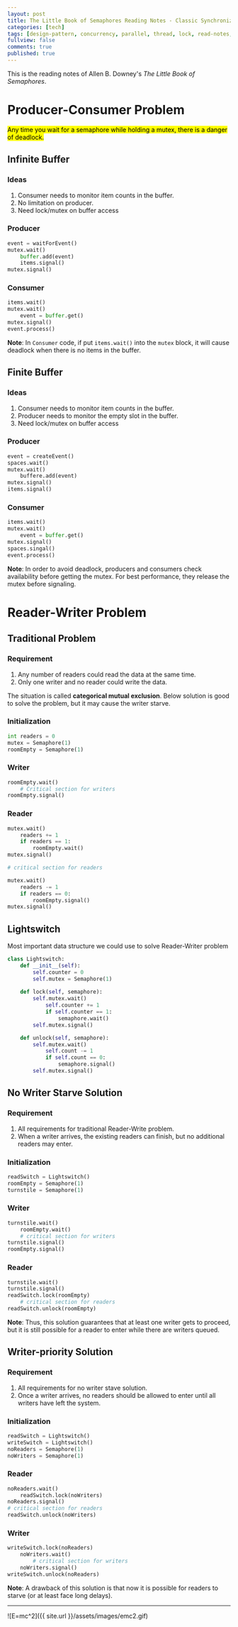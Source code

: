```yaml
---
layout: post
title: The Little Book of Semaphores Reading Notes - Classic Synchronization Problems
categories: [tech]
tags: [design-pattern, concurrency, parallel, thread, lock, read-notes, semaphore]
fullview: false
comments: true
published: true
---
```


This is the reading notes of Allen B. Downey's *The Little Book of Semaphores*.

# Producer-Consumer Problem

<mark>Any time you wait for a semaphore while holding a mutex, there is a danger of deadlock.</mark>

## Infinite Buffer

### Ideas
1. Consumer needs to monitor item counts in the buffer. 
2. No limitation on producer.
3. Need lock/mutex on buffer access

### Producer
```Python
event = waitForEvent()
mutex.wait()
    buffer.add(event)
    items.signal()
mutex.signal()
```

### Consumer
```Python
items.wait()
mutex.wait()
    event = buffer.get()
mutex.signal()
event.process()
```

**Note**: In `Consumer` code, if put `items.wait()` into the `mutex` block, it will cause deadlock when there is no items in the buffer.

## Finite Buffer

### Ideas
1. Consumer needs to monitor item counts in the buffer. 
2. Producer needs to monitor the empty slot in the buffer.
3. Need lock/mutex on buffer access

### Producer
```Python
event = createEvent()
spaces.wait()
mutex.wait()
    buffere.add(event)
mutex.signal()
items.signal()
```

### Consumer
```Python
items.wait()
mutex.wait()
    event = buffer.get()
mutex.signal()
spaces.singal()
event.process()
```

**Note**: In order to avoid deadlock, producers and consumers check availability before getting the mutex. For best performance, they release the mutex before signaling.


# Reader-Writer Problem

## Traditional Problem

### Requirement
1. Any number of readers could read the data at the same time.
2. Only one writer and no reader could write the data.

The situation is called **categorical mutual exclusion**.
Below solution is good to solve the problem, but it may cause the writer starve.

### Initialization
```Python
int readers = 0
mutex = Semaphore(1)
roomEmpty = Semaphore(1)
```

### Writer
```Python
roomEmpty.wait()
    # Critical section for writers
roomEmpty.signal()
```

### Reader
```Python
mutex.wait()
    readers += 1
    if readers == 1:
        roomEmpty.wait()
mutex.signal()

# critical section for readers

mutex.wait()
    readers -= 1
    if readers == 0:
        roomEmpty.signal()
mutex.signal()
````

## Lightswitch 
Most important data structure we could use to solve Reader-Writer problem

```Python
class Lightswitch:
    def __init__(self):
        self.counter = 0
        self.mutex = Semaphore(1)
    
    def lock(self, semaphore):
        self.mutex.wait()
            self.counter += 1
            if self.counter == 1:
                semaphore.wait()
        self.mutex.signal()

    def unlock(self, semaphore):
        self.mutex.wait()
            self.count -= 1
            if self.count == 0:
                semaphore.signal()
        self.mutex.signal()
```

## No Writer Starve Solution

### Requirement
1. All requirements for traditional Reader-Write problem.
2. When a writer arrives, the existing readers can finish, but no additional readers may enter.

### Initialization
```Python
readSwitch = Lightswitch()
roomEmpty = Semaphore(1)
turnstile = Semaphore(1)
```

### Writer
```Python
turnstile.wait()
    roomEmpty.wait()
    # critical section for writers
turnstile.signal()
roomEmpty.signal()
```

### Reader
```Python
turnstile.wait()
turnstile.signal()
readSwitch.lock(roomEmpty)
    # critical section for readers
readSwitch.unlock(roomEmpty)
```

**Note**: Thus, this solution guarantees that at least one writer gets to proceed, but it is still possible for a reader to enter while there are writers queued.

## Writer-priority Solution

### Requirement
1. All requirements for no writer stave solution.
2. Once a writer arrives, no readers should be allowed to enter until all writers have left the system.

### Initialization
```Python
readSwitch = Lightswitch()
writeSwitch = Lightswitch()
noReaders = Semaphore(1)
noWriters = Semaphore(1)
```

### Reader
```Python
noReaders.wait()
    readSwitch.lock(noWriters)
noReaders.signal()
# critical section for readers
readSwitch.unlock(noWriters)
```

### Writer
```Python
writeSwitch.lock(noReaders)
    noWriters.wait()
        # critical section for writers
    noWriters.signal()
writeSwitch.unlock(noReaders)
```

**Note**: A drawback of this solution is that now it is possible for readers to starve (or at least face long delays).

---
![E=mc^2]({{ site.url }}/assets/images/emc2.gif)

